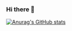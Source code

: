 ### Hi there 👋

[![Anurag's GitHub stats](https://github-readme-stats.vercel.app/api?username=TheCheesyWiggle)](https://github.com/anuraghazra/github-readme-stats)


